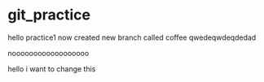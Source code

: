 ﻿# git_practice

hello practice1
now created new branch called coffee qwedeqwdeqdedad

noooooooooooooooooo

hello i want to change this
